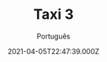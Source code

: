 ---
id: '7c46459b-b1ca-4b2a-8307-2d854ac3e692'
type: 'movie' # Filme, Série, Anime
title: "Taxi 3"
synopsis: ["Mais uma seqüência do filme produzido por Luc Besson e que se tornou um grande sucesso nas telas francesas, chegando a ter uma adptação em Hollywood. Agora uma gangue chamada Santa Claus está espalhando o terror e a destruição pela cidade. A polícia se esforça para deter os criminosos, mas tudo está sendo em vão já que nenhuma tática está dando resultado. É quando entre em cena para resolver o problema o destemido Daniel (Samy Naceri) e seu potente carro. Agora as coisas pegam fogo e as movimentadas cenas de ação fazem jus aos dois primeiros filmes da série.",
]
originalTitle: "Taxi 3"
date: '2021-04-05T22:47:39.000Z'
update: '2021-04-05T22:47:39.000Z'
releaseDate: '2003-01-29T03:00:00.000Z'
imdb:
  rating: '5.8' # 8.5
  id: '' # tt0470752
duration: '1h 27m'
trailer:
  urls: [
    'C23hswdaYZs',
  ]
tags: ['1080p']
genre: ['Ação', 'Comédia'] #
quality: 'BluRay 1080p' # BluRay, WEB-DL, HDTV, WEB-DL4K, WEB-DLe
format: 'Mkv' # MKV, MP4, TS
audio: 'Português, Inglês' # Dublado, Legendado, Dual Audio, Dub & Leg
subtitle: 'Português' # Português, inglês,
size: '1.84 GB' # 4.8 GB
audioQuality: 10
videoQuality: 10
directors: []
#  - name: 'Lana Wachowski'
#    image: ''
#  - name: 'Lilly Wachowski'
#    image: ''
cast: []
#  - name: 'Keanu Reeves'
#    image: ''
#    characterName: 'Neo'
writers: []
#  - name: ''
#    image: ''
maturityRating:
  age: '' # L , 10, 12, 14, 16, 18
  topics: [''] # Violence, Illegal drugs, Inappropriate Language, Legal Drugs, Sexual Content, Extreme Violence
###########################################
download:
  
  - url: 'magnet:?xt=urn:btih:F341480F7A655BB4AEFB8B2F2C24D2CB4D2A6BD8&dn=T%c3%a1xi%203%20Inferno%20no%20Asfalto%20%282003%29&tr=udp%3a%2f%2ftracker.openbittorrent.com%3a80%2fannounce&tr=udp%3a%2f%2ftracker.opentrackr.org%3a1337%2fannounce&ws=http%3a%2f%2fremote.utorrent.com%2ftalon%2fseed%2f9451015047%2fcontent%2f27ecf13a'
    resolution: '1080p' # 720p, 1080p, 4K,
    audio: 'Dual Áudio' # Dublado, Legendado, Dual Audio
    size: '' # 4.8 GB
    quality: '' # BluRay, WEB-DL
    format: '' # MKV
images:
  cover: '/assets/movies/taxi-3.jpg'
  background: '/assets/movies/'
---